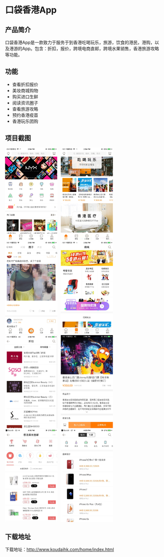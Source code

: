 # 口袋香港App

## 产品简介

口袋香港App是一款致力于服务于到香港吃喝玩乐，旅游，饮食的港民，港购，以及港游的App。包含：折扣，报价，跨境电商直邮，跨境水果销售，香港旅游攻略等功能。

## 功能

- 查看折扣报价
- 美妆商城购物
- 购买进口生鲜
- 阅读资讯圈子
- 查看旅游攻略
- 预约香港疫苗
- 香港玩乐团购



## 项目截图

<img width="170" src="home.jpg">
&nbsp;
<img width="170" src="homepage2.jpg">
&nbsp;
<img width="170" src="circle.jpg">
&nbsp;
<img width="170" src="city.jpg">

<img width="170" src="list.png">
&nbsp;
<img width="170" src="play.jpg">
&nbsp;
<img width="170" src="makeup.jpeg">
&nbsp;
<img width="170" src="topic.jpeg">

## 下载地址

下载地址：http://www.koudaihk.com/home/index.html